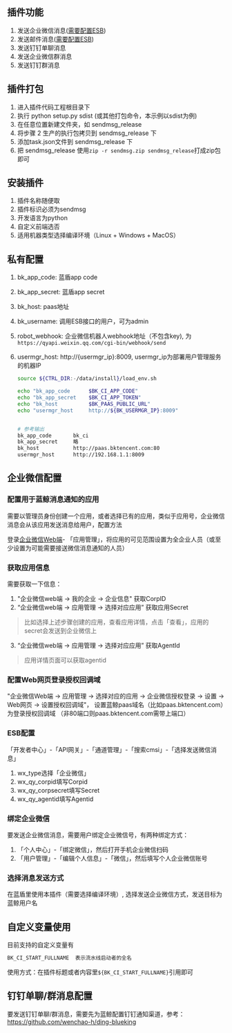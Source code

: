 ## 插件功能
1. 发送企业微信消息([需要配置ESB](#企业微信配置))
2. 发送邮件消息([需要配置ESB](https://bk.tencent.com/s-mart/community/question/2532))
3. 发送钉钉单聊消息
4. 发送企业微信群消息
5. 发送钉钉群消息
   
## 插件打包
 1. 进入插件代码工程根目录下
 2. 执行 python setup.py sdist (或其他打包命令，本示例以sdist为例)
 3. 在任意位置新建文件夹，如 sendmsg_release
 4. 将步骤 2 生产的执行包拷贝到 sendmsg_release 下
 5. 添加task.json文件到 sendmsg_release 下
 6. 把 sendmsg_release 使用`zip -r sendmsg.zip sendmsg_release`打成zip包即可 

## 安装插件
1. 插件名称随便取
2. 插件标识必须为sendmsg
3. 开发语言为python
4. 自定义前端选否
5. 适用机器类型选择编译环境（Linux + Windows + MacOS）
   
## 私有配置
1. bk_app_code: 蓝盾app code
2. bk_app_secret: 蓝盾app secret
3. bk_host: paas地址
4. bk_username: 调用ESB接口的用户，可为admin
5. robot_webhook: 企业微信机器人webhook地址（不包含key), 为`https://qyapi.weixin.qq.com/cgi-bin/webhook/send`
6. usermgr_host: http://{usermgr_ip}:8009, usermgr_ip为部署用户管理服务的机器IP

    ```bash
    source ${CTRL_DIR:-/data/install}/load_env.sh

    echo "bk_app_code      $BK_CI_APP_CODE"
    echo "bk_app_secret    $BK_CI_APP_TOKEN"
    echo "bk_host          $BK_PAAS_PUBLIC_URL"
    echo "usermgr_host     http://${BK_USERMGR_IP}:8009"


    # 参考输出
    bk_app_code       bk_ci
    bk_app_secret     略
    bk_host           http://paas.bktencent.com:80
    usermgr_host      http://192.168.1.1:8009
    ```

## 企业微信配置

### 配置用于蓝鲸消息通知的应用

需要以管理员身份创建一个应用，或者选择已有的应用，类似于应用号，企业微信消息会从该应用发送消息给用户，配置方法

登录[企业微信Web端](https://work.weixin.qq.com/wework_admin/frame#apps)- 「应用管理」，将应用的可见范围设置为全企业人员（或至少设置为可能需要接送微信消息通知的人员）


### 获取应用信息

需要获取一下信息：

1. "企业微信web端 → 我的企业 → 企业信息" 获取CorpID
2. “企业微信web端 → 应用管理 → 选择对应应用” 获取应用Secret
> 比如选择上述步骤创建的应用，查看应用详情，点击「查看」，应用的secret会发送到企业微信上
3. “企业微信web端 → 应用管理 → 选择对应应用” 获取AgentId
> 应用详情页面可以获取agentid

### 配置Web网页登录授权回调域

"企业微信Web端 → 应用管理 → 选择对应的应用 → 企业微信授权登录 → 设置 → Web网页 → 设置授权回调域"， 设置蓝鲸paas域名（比如paas.bktencent.com）为登录授权回调域 （非80端口则paas.bktencent.com需带上端口）

### ESB配置

「开发者中心」-「API网关」-「通道管理」-「搜索cmsi」-「选择发送微信消息」

1. wx_type选择「企业微信」
2. wx_qy_corpid填写Corpid
3. wx_qy_corpsecret填写Secret
4. wx_qy_agentid填写Agentid

### 绑定企业微信

要发送企业微信消息，需要用户绑定企业微信号，有两种绑定方式：

1. 「个人中心」-「绑定微信」，然后打开手机企业微信扫码
2. 「用户管理」-「编辑个人信息」-「微信」，然后填写个人企业微信账号

### 选择消息发送方式

在蓝盾里使用本插件（需要选择编译环境）, 选择发送企业微信方式，发送目标为蓝鲸用户名

## 自定义变量使用
目前支持的自定义变量有
```bash
BK_CI_START_FULLNAME  表示流水线启动者的全名
```
使用方式：在插件标题或者内容里`${BK_CI_START_FULLNAME}`引用即可

## 钉钉单聊/群消息配置
要发送钉钉单聊/群消息，需要先为蓝鲸配置钉钉通知渠道，参考：https://github.com/wenchao-h/ding-blueking

